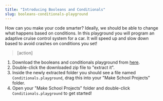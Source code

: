 ```yaml
---
title: "Introducing Booleans and Conditionals"
slug: booleans-conditionals-playground
---
```


How can you make your code smarter? Ideally, we should be able to change what happens based on conditions. In this playground you will program an adaptive cruise control system for a car. It will speed up and slow down based to avoid crashes on conditions you set!

> [action]
>
1. Download the booleans and conditionals playground from [here](https://github.com/MakeSchool-Tutorials/Intro-Conditionals-Swift-Playground/archive/master.zip).
1. Double-click the downloaded zip file to "extract it".
1. Inside the newly extracted folder you should see a file named `Conditionals.playground`, drag this into your "Make School Projects" folder.
1. Open your "Make School Projects" folder and double-click `Conditionals.playground` to get started!
